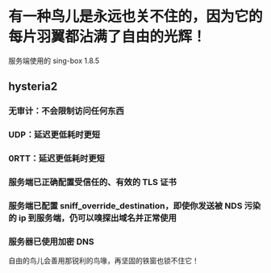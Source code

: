 # 有一种鸟儿是永远也关不住的，因为它的每片羽翼都沾满了自由的光辉！

服务端使用的 sing-box 1.8.5

## hysteria2

### 无审计：不会限制访问任何东西
### UDP：延迟更低耗时更短
### 0RTT：延迟更低耗时更短
### 服务端已正确配置受信任的、有效的 TLS 证书
### 服务端已配置 sniff_override_destination，即使你发送被 NDS 污染的 ip 到服务端，仍可以嗅探出域名并正常使用
### 服务器已使用加密 DNS







自由的鸟儿会善用那锐利的鸟喙，再坚固的铁窗也锁不住它！
